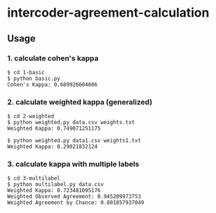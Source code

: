 # intercoder-agreement-calculation

<a name="usage"></a>
## Usage

<a name="1"></a>
### 1. calculate cohen's kappa

```console
$ cd 1-basic
$ python basic.py
Cohen's Kappa: 0.689926604606
```


<a name="2"></a>
### 2. calculate weighted kappa (generalized)
```console
$ cd 2-weighted
$ python weighted.py data.csv weights.txt
Weighted Kappa: 0.749071251175
```

```console
$ python weighted.py data1.csv weights1.txt
Weighted Kappa: 0.29021832124
```

<a name="3"></a>
### 3. calculate kappa with multiple labels
```console
$ cd 3-multilabel
$ python multilabel.py data.csv
Weighted Kappa: 0.723481095176
Weighted Observed Agreement: 0.945209973753
Weighted Agreement by Chance: 0.801857937049
```
